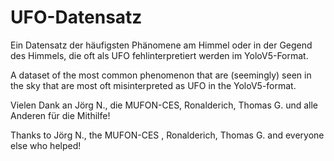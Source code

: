 # UFO-Datensatz

Ein Datensatz der häufigsten Phänomene am Himmel oder in der Gegend des Himmels, die oft als UFO fehlinterpretiert werden im YoloV5-Format.

A dataset of the most common phenomenon that are (seemingly) seen in the sky that are most oft misinterpreted as UFO in the YoloV5-format.

Vielen Dank an Jörg N., die MUFON-CES, Ronalderich, Thomas G. und alle Anderen für die Mithilfe!

Thanks to Jörg N., the MUFON-CES , Ronalderich, Thomas G. and everyone else who helped!
